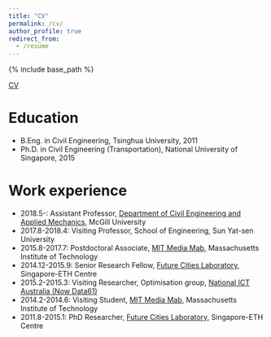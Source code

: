 ```yaml
---
title: "CV"
permalink: /cv/
author_profile: true
redirect_from:
  - /resume
---
```


{% include base_path %}

[CV](http://smart.lab.mcgill.ca/sunlijun_cv.pdf)

Education
======
* B.Eng. in Civil Engineering, Tsinghua University, 2011
* Ph.D. in Civil Engineering (Transportation), National University of Singapore, 2015

Work experience
======
* 2018.5-: Assistant Professor, [Department of Civil Engineering and Applied Mechanics](https://www.mcgill.ca/civil/), McGill University
* 2017.8-2018.4: Visiting Professor, School of Engineering, Sun Yat-sen University
* 2015.8-2017.7: Postdoctoral Associate, [MIT Media Mab](https://www.media.mit.edu/), Massachusetts Institute of Technology
* 2014.12-2015.9: Senior Research Fellow, [Future Cities Laboratory](http://www.fcl.ethz.ch/), Singapore-ETH Centre
* 2015.2-2015.3: Visiting Researcher, Optimisation group, [National ICT Australia (Now Data61)](http://www.data61.csiro.au/)
* 2014.2-2014.6: Visiting Student, [MIT Media Mab](https://www.media.mit.edu/), Massachusetts Institute of Technology
* 2011.8-2015.1: PhD Researcher, [Future Cities Laboratory](http://www.fcl.ethz.ch/), Singapore-ETH Centre